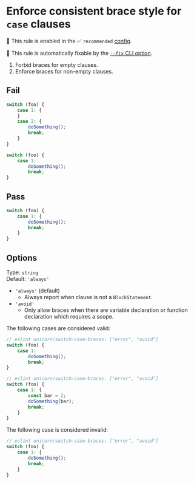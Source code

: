 # Enforce consistent brace style for `case` clauses

💼 This rule is enabled in the ✅ `recommended` [config](https://github.com/sindresorhus/eslint-plugin-unicorn#preset-configs).

🔧 This rule is automatically fixable by the [`--fix` CLI option](https://eslint.org/docs/latest/user-guide/command-line-interface#--fix).

<!-- end auto-generated rule header -->
<!-- Do not manually modify this header. Run: `npm run fix:eslint-docs` -->

1. Forbid braces for empty clauses.
1. Enforce braces for non-empty clauses.

## Fail

```js
switch (foo) {
	case 1: {
	}
	case 2: {
		doSomething();
		break;
	}
}
```

```js
switch (foo) {
	case 1:
		doSomething();
		break;
}
```

## Pass

```js
switch (foo) {
	case 1: {
		doSomething();
		break;
	}
}
```

## Options

Type: `string`\
Default: `'always'`

- `'always'` (default)
  - Always report when clause is not a `BlockStatement`.
- `'avoid'`
  - Only allow braces when there are variable declaration or function declaration which requires a scope.

The following cases are considered valid:

```js
// eslint unicorn/switch-case-braces: ["error", "avoid"]
switch (foo) {
	case 1:
		doSomething();
		break;
}
```

```js
// eslint unicorn/switch-case-braces: ["error", "avoid"]
switch (foo) {
	case 1: {
		const bar = 2;
		doSomething(bar);
		break;
	}
}
```

The following case is considered invalid:

```js
// eslint unicorn/switch-case-braces: ["error", "avoid"]
switch (foo) {
	case 1: {
		doSomething();
		break;
	}
}
```
